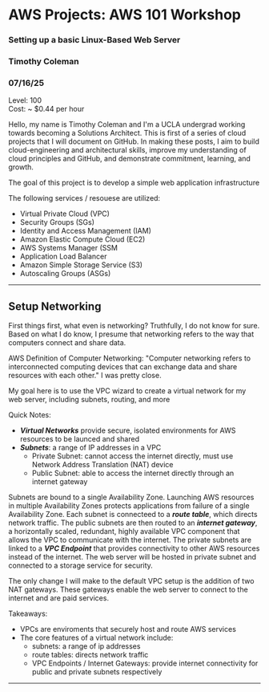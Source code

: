 # AWS Projects: AWS 101 Workshop
### Setting up a basic Linux-Based Web Server
### Timothy Coleman
### 07/16/25
Level: 100\
Cost: ~ $0.44 per hour


  Hello, my name is Timothy Coleman and I'm a UCLA undergrad working towards becoming a Solutions Architect. This is first of a series of cloud projects that I will document on GitHub. In making these posts, I aim to build cloud-engineering and architectural skills, improve my understanding of cloud principles and GitHub, and demonstrate commitment, learning, and growth.


The goal of this project is to develop a simple web application infrastructure

The following services / resouese are utilized:
- Virtual Private Cloud (VPC)
- Security Groups (SGs)
- Identity and Access Management (IAM)
- Amazon Elastic Compute Cloud (EC2)
- AWS Systems Manager (SSM
- Application Load Balancer
- Amazon Simple Storage Service (S3)
- Autoscaling Groups (ASGs)
-----
## Setup Networking
First things first, what even is networking? Truthfully, I do not know for sure. Based on what I do know, I presume that networking refers to the way that computers connect and share data.

AWS Definition of Computer Networking: "Computer networking refers to interconnected computing devices that can exchange data and share resources with each other." I was pretty close.

My goal here is to use the VPC wizard to create a virtual network for my web server, including subnets, routing, and more

Quick Notes:
- ***Virtual Networks*** provide secure, isolated environments for AWS resources to be launced and shared
- ***Subnets***: a range of IP addresses in a VPC
  - Private Subnet: cannot access the internet directly, must use Network Address Translation (NAT) device
  - Public Subnet: able to access the internet directly through an internet gateway
  
Subnets are bound to a single Availability Zone. Launching AWS resources in multiple Availability Zones protects applications from failure of a single Availability Zone. Each subnet is connecteed to a ***route table***, which directs network traffic. The public subnets are then routed to an ***internet gateway***, a horizontally scaled, redundant, highly available VPC component that allows the VPC to communicate with the internet. The private subnets are linked to a ***VPC Endpoint*** that provides connectivity to other AWS resources instead of the internet. The web server will be hosted in private subnet and connected to a storage service for security.

The only change I will make to the default VPC setup is the addition of two NAT gateways. These gateways enable the web server to connect to the internet and are paid services.

Takeaways:
- VPCs are enviroments that securely host and route AWS services
- The core features of a virtual network include:
  - subnets: a range of ip addresses
  - route tables: directs network traffic
  - VPC Endpoints / Internet Gateways: provide internet connectivity for public and private subnets respectively
-----
## 




 

